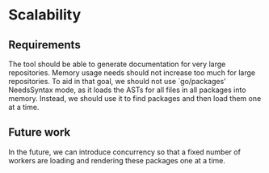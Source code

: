 # Scalability

## Requirements

The tool should be able to generate documentation for very large repositories.
Memory usage needs should not increase too much for large repositories.
To aid in that goal, we should not use `go/packages’ NeedsSyntax mode,
as it loads the ASTs for all files in all packages into memory.
Instead, we should use it to find packages and then load them one at a time.

## Future work

In the future, we can introduce concurrency
so that a fixed number of workers
are loading and rendering these packages one at a time.
